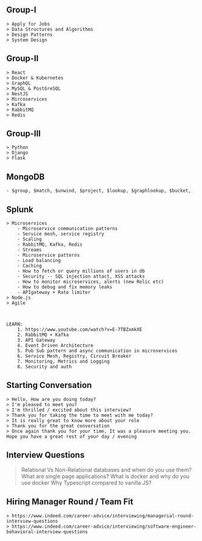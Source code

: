 

## Group-I
    > Apply for Jobs
    > Data Structures and Algorithms
    > Design Patterns
    > System Design
## Group-II
    > React
    > Docker & Kubernetes
    > GraphQL
    > MySQL & PostGreSQL
    > NestJS
    > Mircoservices
    > Kafka
    > RabbitMQ
    > Redis
## Group-III
    > Python
    > Django
    > Flask

## MongoDB
    - $group, $match, $unwind, $project, $lookup, $graphlookup, $bucket, 

## Splunk
    > Microservices
        - Microservice communication patterns
        - Service mesh, service registry
        - Scaling
        - RabbitMQ, Kafka, Redis
        - Streams
        - Microservice patterns
        - Load balancing
        - Caching
        - How to fetch or query millions of users in db
        - Security -- SQL injection attact, XSS attacks
        - How to monitor microservices, alerts (new Relic etc)
        - How to debug and fix memory leaks
        - APIgateway + Rate limiter
    > Node.js
    > Agile



    LEARN:
        1. https://www.youtube.com/watch?v=E-7TBZxmkXE
        2. RabbitMQ + Kafka
        3. API Gateway
        4. Event Driven Architecture
        5. Pub Sub pattern and async communication in microservices
        6. Service Mesh, Registry, Circuit Breaker
        7. Monitoring, Metrics and Logging
        8. Security and auth


## Starting Conversation
    > Hello, How are you doing today?
    > I'm pleased to meet you?
    > I'm thrilled / excited about this interview?
    > Thank you for taking the time to meet with me today?
    > It is really great to know more about your role
    > Thank you for the great conversation
    > Once again thank you for your time, It was a pleasure meeting you. Hope you have a great rest of your day / evening


## Interview Questions
 > Relational Vs Non-Relational databases and when do you use them?
 > What are single page applications?
 > What is docker and why do you use docker
 > Why Typescript compared to vanilla JS?

## Hiring Manager Round / Team Fit
    > https://www.indeed.com/career-advice/interviewing/managerial-round-interview-questions
    > https://www.indeed.com/career-advice/interviewing/software-engineer-behavioral-interview-questions